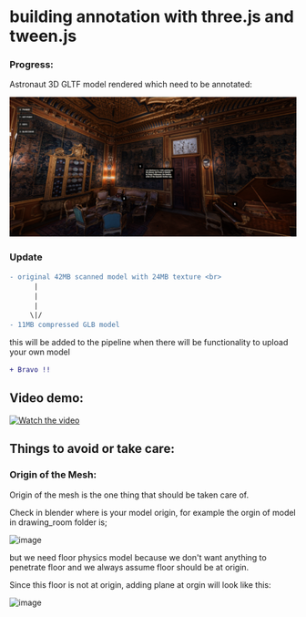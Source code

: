 # building annotation with three.js and tween.js

### Progress:

Astronaut 3D GLTF model rendered which need to be annotated: 

![Screenshot](screenshots/roman.png)

### Update
```diff
- original 42MB scanned model with 24MB texture <br>
      |
      |  
      |
     \|/ 
- 11MB compressed GLB model
```

this will be added to the pipeline when there will be functionality to upload your own model
```diff
+ Bravo !! 
```

## Video demo:

[![Watch the video](https://img.youtube.com/vi/twamMzWmlDs/default.jpg)](https://youtu.be/twamMzWmlDs)


## Things to avoid or take care:

### Origin of the Mesh:

Origin of the mesh is the one thing that should be taken care of.

Check in blender where is your model origin, for example the orgin of model in drawing_room folder is;

![image](https://user-images.githubusercontent.com/11494733/201652148-4eb4364a-eba5-4a4f-9a99-5104973b4832.png)

but we need floor physics model because we don't want anything to penetrate floor and we always assume floor should be at origin.

Since this floor is not at origin, adding plane at orgin will look like this:

![image](https://user-images.githubusercontent.com/11494733/201652912-418ce406-4e9c-44d6-9e26-ecd4286ad16e.png)


